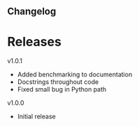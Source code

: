 ## Changelog

# Releases

v1.0.1

- Added benchmarking to documentation
- Docstrings throughout code
- Fixed small bug in Python path

v1.0.0

- Initial release
